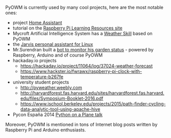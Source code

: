 PyOWM is currently used by many cool projects, here are the most notable ones:

  - project [Home Assistant](https://home-assistant.io/)
  - tutorial on the [Raspberry Pi Learning Resources site](https://www.raspberrypi.org/learning/microbit-meteorologist/)
  - Mycroft Artificial Intelligence System has a [Weather Skill](https://github.com/MycroftAI/skill-weather) based on PyOWM
  - the [Jarvis personal assistant for Linux](https://github.com/sukeesh/Jarvis)
  - Mr.Surendran built a [bot to monitor his garden status](https://surendran.info/the-garden-bot/) - powered by Raspberry, Arduino and of course PyOWM
  - hackaday.io projects
     - https://hackaday.io/project/11064/log/37024-weather-forecast
     - https://www.hackster.io/fwrawx/raspberry-pi-clock-with-temperature-b267fe
  - university student projects
     - http://pyweather.weebly.com
     - http://harvardforest.fas.harvard.edu/sites/harvardforest.fas.harvard.edu/files/Symposium-Booklet-2016.pdf
     - https://www.ischool.berkeley.edu/projects/2015/path-finder-cycling-data-analytic-tool-using-apache-hive
  - Pycon España 2014 [Python on a Plane talk](http://2014.es.pycon.org/static/talks/Python%20on%20a%20plane%20-%20David%20Arcos.pdf)

Moreover, PyOWM is mentioned in tons of Internet blog posts written by Raspberry Pi and Arduino enthusiasts.